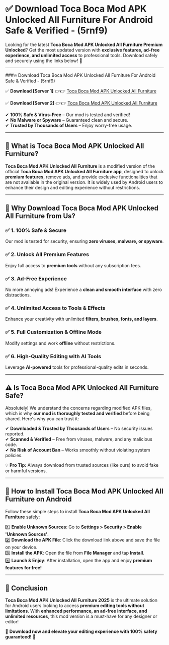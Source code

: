 
# ✅ Download Toca Boca Mod APK Unlocked All Furniture For Android Safe & Verified -  (5rnf9) 

Looking for the latest **Toca Boca Mod APK Unlocked All Furniture Premium Unlocked**? Get the most updated version with **exclusive features, ad-free experience, and unlimited access** to professional tools. Download safely and securely using the links below! 🚀  

---

###🔥 Download Toca Boca Mod APK Unlocked All Furniture For Android Safe & Verified -  (5rnf9)  

✅ **Download [Server 1]** 👉👉 [Toca Boca Mod APK Unlocked All Furniture ](https://apkcomod.com?title=Toca_Boca_Mod_APK_Unlocked_All_Furniture)  

✅ **Download [Server 2]** 👉👉 [Toca Boca Mod APK Unlocked All Furniture ](https://apkcomod.com?title=Toca_Boca_Mod_APK_Unlocked_All_Furniture)  

✔ **100% Safe & Virus-Free** – Our mod is tested and verified!  
✔ **No Malware or Spyware** – Guaranteed clean and secure.  
✔ **Trusted by Thousands of Users** – Enjoy worry-free usage.  

---

## 📌 What is Toca Boca Mod APK Unlocked All Furniture?  

**Toca Boca Mod APK Unlocked All Furniture** is a modified version of the official **Toca Boca Mod APK Unlocked All Furniture app**, designed to unlock **premium features**, remove ads, and provide exclusive functionalities that are not available in the original version. It is widely used by Android users to enhance their design and editing experience without restrictions.  

---

## 🌟 Why Download Toca Boca Mod APK Unlocked All Furniture from Us?  

### ✅ 1. 100% Safe & Secure  
Our mod is tested for security, ensuring **zero viruses, malware, or spyware**.  

### ✅ 2. Unlock All Premium Features  
Enjoy full access to **premium tools** without any subscription fees.  

### ✅ 3. Ad-Free Experience  
No more annoying ads! Experience a **clean and smooth interface** with zero distractions.  

### ✅ 4. Unlimited Access to Tools & Effects  
Enhance your creativity with unlimited **filters, brushes, fonts, and layers**.  

### ✅ 5. Full Customization & Offline Mode  
Modify settings and work **offline** without restrictions.  

### ✅ 6. High-Quality Editing with AI Tools  
Leverage **AI-powered** tools for professional-quality edits in seconds.  

---

## ⚠️ Is Toca Boca Mod APK Unlocked All Furniture Safe?  

Absolutely! We understand the concerns regarding modified APK files, which is why **our mod is thoroughly tested and verified** before being shared. Here's why you can trust it:  

✔ **Downloaded & Trusted by Thousands of Users** – No security issues reported.  
✔ **Scanned & Verified** – Free from viruses, malware, and any malicious code.  
✔ **No Risk of Account Ban** – Works smoothly without violating system policies.  

💡 **Pro Tip:** Always download from trusted sources (like ours) to avoid fake or harmful versions.  

---

## 📲 How to Install Toca Boca Mod APK Unlocked All Furniture on Android  

Follow these simple steps to install **Toca Boca Mod APK Unlocked All Furniture** safely:  

1️⃣ **Enable Unknown Sources**: Go to **Settings > Security > Enable 'Unknown Sources'**.  
2️⃣ **Download the APK File**: Click the download link above and save the file on your device.  
3️⃣ **Install the APK**: Open the file from **File Manager** and tap **Install**.  
4️⃣ **Launch & Enjoy**: After installation, open the app and enjoy **premium features for free!**  

---

## 🚀 Conclusion  

**Toca Boca Mod APK Unlocked All Furniture 2025** is the ultimate solution for Android users looking to access **premium editing tools without limitations**. With **enhanced performance, an ad-free interface, and unlimited resources**, this mod version is a must-have for any designer or editor!  

🔻 **Download now and elevate your editing experience with 100% safety guaranteed!** 🔻  
